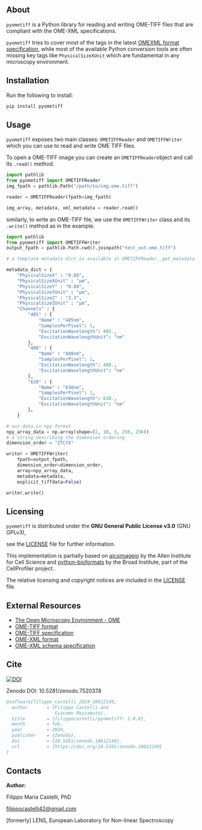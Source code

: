 ## About

`pyometiff` is a Python library for reading and writing OME-TIFF files that
are compliant with the OME-XML specifications.

`pyometiff` tries to cover most of the tags in the latest [OMEXML format specification](https://www.openmicroscopy.org/Schemas/Documentation/Generated/OME-2016-06/ome.html), while most of the available Python conversion tools are often missing key tags like `PhysicalSizeXUnit` which are fundamental in any microscopy environment.

## Installation

Run the following to install:

```python
pip install pyometiff
```

## Usage

`pyometiff` exposes two main classes: `OMETIFFReader` and `OMETIFFWriter` which
you can use to read and write OME TIFF files.


To open a OME-TIFF image you can create an `OMETIFFReader`object and call its `.read()` method.


```python
import pathlib
from pyometiff import OMETIFFReader
img_fpath = pathlib.Path("/path/to/img.ome.tiff")

reader = OMETIFFReader(fpath=img_fpath)

img_array, metadata, xml_metadata = reader.read()
```

similarly, to write an OME-TIFF file, we use the `OMETIFFWriter` class and its `.write()` method as in the example.

```python
import pathlib
from pyometiff import OMETIFFWriter
output_fpath = pathlib.Path.cwd().joinpath("test_out.ome.tiff")

# a template metadata dict is available at OMETIFFReader._get_metadata_template()

metadata_dict = {
    "PhysicalSizeX" : "0.88",
    "PhysicalSizeXUnit" : "µm",
    "PhysicalSizeY" : "0.88",
    "PhysicalSizeYUnit" : "µm",
    "PhysicalSizeZ" : "3.3",
    "PhysicalSizeZUnit" : "µm",
    "Channels" : {
        "405" : {
            "Name" : "405nm",
            "SamplesPerPixel": 1,
            "ExcitationWavelength": 405.,
            "ExcitationWavelengthUnit": "nm"
        },
        "488" : {
            "Name" : "488nm",
            "SamplesPerPixel": 1,
            "ExcitationWavelength": 488.,
            "ExcitationWavelengthUnit": "nm"
        },
        "638" : {
            "Name" : "638nm",
            "SamplesPerPixel": 1,
            "ExcitationWavelength": 638.,
            "ExcitationWavelengthUnit": "nm"
        },
    }

# our data in npy format
npy_array_data = np.array(shape=(2, 10, 3, 256, 256))
# a string describing the dimension ordering
dimension_order = "ZTCYX"

writer = OMETIFFWriter(
    fpath=output_fpath,
    dimension_order=dimension_order,
    array=npy_array_data,
    metadata=metadata,
    explicit_tiffdata=False)

writer.write()
```
## Licensing
`pyometiff` is distributed under the **GNU General Public License v3.0** (GNU GPLv3),

see the [LICENSE](LICENSE) file for further information.

This implementation is partially based on
[aicsimageio](https://github.com/AllenCellModeling/aicsimageio) by the Allen Institute for Cell Science and [python-bioformats](https://github.com/CellProfiler/python-bioformats) by the Broad Institute, part of the CellProfiler project.

The relative licensing and copyright notices are included in the [LICENSE](LICENSE) file.

## External Resources
- [The Open Microscopy Environment - OME](https://www.openmicroscopy.org/)
- [OME-TIFF format](https://docs.openmicroscopy.org/ome-model/5.6.3/ome-tiff/)
- [OME-TIFF specification](https://docs.openmicroscopy.org/ome-model/5.5.7/ome-tiff/specification.html)
- [OME-XML format](https://docs.openmicroscopy.org/ome-model/5.6.3/ome-xml/)
- [OME-XML schema specification](https://www.openmicroscopy.org/Schemas/Documentation/Generated/OME-2016-06/ome.html)


## Cite

[![DOI](https://zenodo.org/badge/DOI/10.5281/zenodo.10612149.svg)](https://doi.org/10.5281/zenodo.10612149)


Zenodo DOI: 10.5281/zenodo.7520378

```bibtex
@software{filippo_castelli_2024_10612149,
  author       = {Filippo Castelli and
                  Giacomo Mazzamuto},
  title        = {filippocastelli/pyometiff: 1.0.0},
  month        = feb,
  year         = 2024,
  publisher    = {Zenodo},
  doi          = {10.5281/zenodo.10612149},
  url          = {https://doi.org/10.5281/zenodo.10612149}
}
```


## Contacts

**Author:**

Filippo Maria Castelli, PhD

filippocastelli42@gmail.com

[formerly] 
LENS, European Laboratory for Non-linear Spectroscopy  
